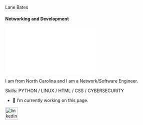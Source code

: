 Lane Bates
#### Networking and Development
![Networking and Development](file:///C:/Users/lbate/Downloads/Grey%20minimalist%20business%20project%20presentation%20%20(2).pdf)

I am from North Carolina and I am a Network/Software Engineer.

Skills: PYTHON / LINUX / HTML / CSS / CYBERSECURITY

- 🔭 I’m currently working on this page. 


[<img src='https://cdn.jsdelivr.net/npm/simple-icons@3.0.1/icons/linkedin.svg' alt='linkedin' height='40'>](https://www.linkedin.com/in/https://www.linkedin.com/in/lane-bates-488894182/)  


